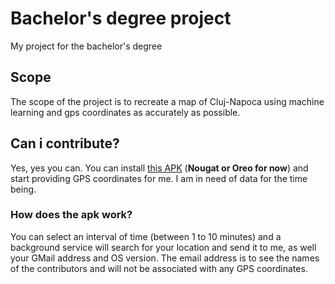 # Bachelor's degree project
My project for the bachelor's degree

## Scope
The scope of the project is to recreate a map of Cluj-Napoca using machine learning and gps coordinates as accurately as possible.

## Can i contribute?
Yes, yes you can. You can install [this APK](https://github.com/Cronologium/bachelorsdegree/blob/master/LocationProvider/app/release/app-release.apk) (**Nougat or Oreo for now**) and start providing GPS coordinates for me. I am in need of data for the time being.

### How does the apk work?
You can select an interval of time (between 1 to 10 minutes) and a background service will search for your location and send it to me, as well your GMail address and OS version. The email address is to see the names of the contributors and will not be associated with any GPS coordinates.
